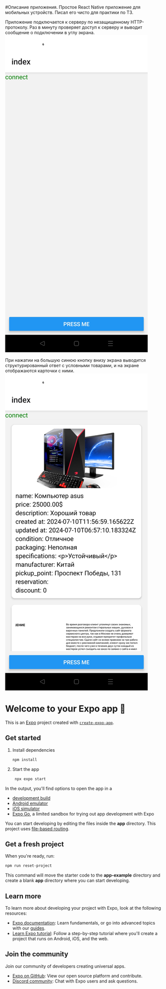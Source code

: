 #Описание приложения.
Простое React Native приложение для мобильных устройств. Писал его чисто для практики по ТЗ.

Приложение подключается к серверу по незащищенному HTTP-протоколу.
Раз в минуту проверяет доступ к серверу и выводит сообщение о подключении в углу экрана.
![Здесь картинка экрана приложения](./imageReadme/Screenshot_2024_09_05_02_01_49_63_4e0946739906ba86afb321484e1e6f57.jpg)

При нажатии на большую синюю кнопку внизу экрана выводится структурированный ответ с условными
товарами, и на экране отображаются карточки с ними.
![здесь картинка экрана приложения](./imageReadme/Screenshot_2024_09_05_02_01_39_10_4e0946739906ba86afb321484e1e6f57.jpg)

# Welcome to your Expo app 👋

This is an [Expo](https://expo.dev) project created with [`create-expo-app`](https://www.npmjs.com/package/create-expo-app).

## Get started

1. Install dependencies

   ```bash
   npm install
   ```

2. Start the app

   ```bash
    npx expo start
   ```

In the output, you'll find options to open the app in a

- [development build](https://docs.expo.dev/develop/development-builds/introduction/)
- [Android emulator](https://docs.expo.dev/workflow/android-studio-emulator/)
- [iOS simulator](https://docs.expo.dev/workflow/ios-simulator/)
- [Expo Go](https://expo.dev/go), a limited sandbox for trying out app development with Expo

You can start developing by editing the files inside the **app** directory. This project uses [file-based routing](https://docs.expo.dev/router/introduction).

## Get a fresh project

When you're ready, run:

```bash
npm run reset-project
```

This command will move the starter code to the **app-example** directory and create a blank **app** directory where you can start developing.

## Learn more

To learn more about developing your project with Expo, look at the following resources:

- [Expo documentation](https://docs.expo.dev/): Learn fundamentals, or go into advanced topics with our [guides](https://docs.expo.dev/guides).
- [Learn Expo tutorial](https://docs.expo.dev/tutorial/introduction/): Follow a step-by-step tutorial where you'll create a project that runs on Android, iOS, and the web.

## Join the community

Join our community of developers creating universal apps.

- [Expo on GitHub](https://github.com/expo/expo): View our open source platform and contribute.
- [Discord community](https://chat.expo.dev): Chat with Expo users and ask questions.

